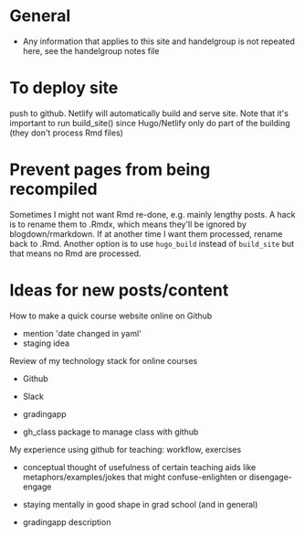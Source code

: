 # General
* Any information that applies to this site and handelgroup is not repeated here, see the handelgroup notes file

# To deploy site
push to github. Netlify will automatically build and serve site.
Note that it's important to run build_site() since Hugo/Netlify only do part of the building (they don't process Rmd files)

# Prevent pages from being recompiled
Sometimes I might not want Rmd re-done, e.g. mainly lengthy posts. A hack is to rename them to .Rmdx, which means they'll be ignored by blogdown/rmarkdown. If at another time I want them processed, rename back to .Rmd. Another option is to use `hugo_build` instead of `build_site` but that means no Rmd are processed.

# Ideas for new posts/content
How to make a quick course website online on Github 
  * mention 'date changed in yaml'
  * staging idea

Review of my technology stack for online courses
  * Github
  * Slack
  * gradingapp
  
* gh_class package to manage class with github

My experience using github for teaching: workflow, exercises

* conceptual thought of usefulness of certain teaching aids like metaphors/examples/jokes that might confuse-enlighten or disengage-engage

* staying mentally in good shape in grad school (and in general)

* gradingapp description


